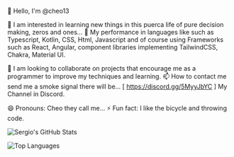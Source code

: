 
👋 Hello, I'm @cheo13

👀 I am interested in learning new things in this puerca life of pure decision making, zeros and ones...
🌱 My performance in languages ​​like such as Typescript, Kotlin, CSS, Html, Javascript and of course using Frameworks such as React, Angular, component libraries implementing TailwindCSS, Chakra, Material UI.

💞️ I am looking to collaborate on projects that encourage me as a programmer to improve my techniques and learning.
📫 How to contact me send me a smoke signal there will be... [ https://discord.gg/5MyyJbYC ] My Channel in Discord.

😄 Pronouns: Cheo they call me...
⚡ Fun fact: I like the bicycle and throwing code.

![Sergio's GitHub Stats](https://github-readme-stats.vercel.app/api?username=cheo13&show_icons=true&theme=radical)

![Top Languages](https://github-readme-stats.vercel.app/api/top-langs/?username=cheo13&layout=compact&theme=radical)
